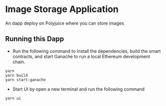 # Image Storage Application
An dapp deploy on Polyjuice where you can store images

## Running this Dapp
- Run the following command to install the dependencies, build the smart contracts, and start Ganache to run a local Ethereum development chain.
```
yarn
yarn build
yarn start:ganache
```

- Start UI by open a new terminal and run the following command
```
yarn ui
```
